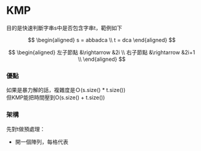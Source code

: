 # KMP
目的是快速判斷字串s中是否包含字串t，範例如下 

$$ 
\begin{aligned}
s = abbadca \\
t = dca 
\end{aligned}
$$



$$
\begin{aligned}
左子節點 &\rightarrow &2i \\
右子節點 &\rightarrow &2i+1 \\
\end{aligned}
$$


### 優點
如果是暴力解的話，複雜度是Ｏ(s.size() * t.size()) <br>
但KMP能把時間壓到O(s.size() + t.size()) <br>

### 架構

先對t做預處理：
- 開一個陣列，每格代表
